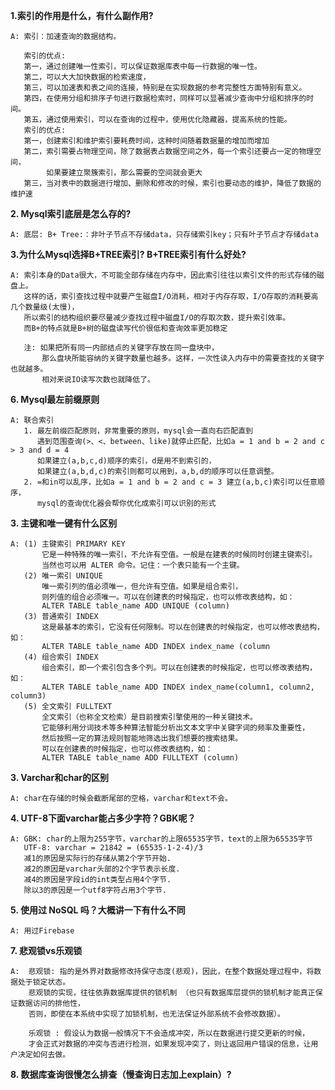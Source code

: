 **1.索引的作用是什么，有什么副作用?**
  
	A: 索引：加速查询的数据结构。
    
       索引的优点:
       第一，通过创建唯一性索引，可以保证数据库表中每一行数据的唯一性。 
       第二，可以大大加快数据的检索速度， 
       第三，可以加速表和表之间的连接，特别是在实现数据的参考完整性方面特别有意义。 
       第四，在使用分组和排序子句进行数据检索时，同样可以显著减少查询中分组和排序的时间。 
       第五，通过使用索引，可以在查询的过程中，使用优化隐藏器，提高系统的性能。
       索引的优点:
       第一，创建索引和维护索引要耗费时间，这种时间随着数据量的增加而增加
       第二，索引需要占物理空间，除了数据表占数据空间之外，每一个索引还要占一定的物理空间，
            如果要建立聚簇索引，那么需要的空间就会更大
       第三，当对表中的数据进行增加、删除和修改的时候，索引也要动态的维护，降低了数据的维护速

**2. Mysql索引底层是怎么存的?**

	A: 底层: B+ Tree:：非叶子节点不存储data，只存储索引key；只有叶子节点才存储data

**3.为什么Mysql选择B+TREE索引? B+TREE索引有什么好处?**

	A: 索引本身的Data很大，不可能全部存储在内存中，因此索引往往以索引文件的形式存储的磁盘上。
	   这样的话，索引查找过程中就要产生磁盘I/O消耗，相对于内存存取，I/O存取的消耗要高几个数量级(太慢)，
	   所以索引的结构组织要尽量减少查找过程中磁盘I/O的存取次数，提升索引效率。
	   而B+的特点就是B+树的磁盘读写代价很低和查询效率更加稳定

	   注: 如果把所有同一内部结点的关键字存放在同一盘块中，
		   那么盘块所能容纳的关键字数量也越多。这样，一次性读入内存中的需要查找的关键字也就越多。
		   相对来说IO读写次数也就降低了。

**6. Mysql最左前缀原则**
	
	A: 联合索引
	   1. 最左前缀匹配原则，非常重要的原则，mysql会一直向右匹配直到
	      遇到范围查询(>、<、between、like)就停止匹配，比如a = 1 and b = 2 and c > 3 and d = 4 
	      如果建立(a,b,c,d)顺序的索引，d是用不到索引的，
	      如果建立(a,b,d,c)的索引则都可以用到，a,b,d的顺序可以任意调整。
	   2. =和in可以乱序，比如a = 1 and b = 2 and c = 3 建立(a,b,c)索引可以任意顺序，
	      mysql的查询优化器会帮你优化成索引可以识别的形式


**3. 主键和唯一键有什么区别**

	A: (1) 主键索引 PRIMARY KEY
	       它是一种特殊的唯一索引，不允许有空值。一般是在建表的时候同时创建主键索引。
	       当然也可以用 ALTER 命令。记住：一个表只能有一个主键。
	   (2) 唯一索引 UNIQUE
	       唯一索引列的值必须唯一，但允许有空值。如果是组合索引，
	       则列值的组合必须唯一。可以在创建表的时候指定，也可以修改表结构，如：
	       ALTER TABLE table_name ADD UNIQUE (column)
	   (3) 普通索引 INDEX
	       这是最基本的索引，它没有任何限制。可以在创建表的时候指定，也可以修改表结构，如：
	       ALTER TABLE table_name ADD INDEX index_name (column
	   (4) 组合索引 INDEX
	       组合索引，即一个索引包含多个列。可以在创建表的时候指定，也可以修改表结构，如：
	       ALTER TABLE table_name ADD INDEX index_name(column1, column2, column3)
	   (5) 全文索引 FULLTEXT
	       全文索引（也称全文检索）是目前搜索引擎使用的一种关键技术。
	       它能够利用分词技术等多种算法智能分析出文本文字中关键字词的频率及重要性，
	       然后按照一定的算法规则智能地筛选出我们想要的搜索结果。
	       可以在创建表的时候指定，也可以修改表结构，如：
	       ALTER TABLE table_name ADD FULLTEXT (column)

**3. Varchar和char的区别**

	A: char在存储的时候会截断尾部的空格，varchar和text不会。

**4. UTF-8下面varchar能占多少字符？GBK呢？**

	A: GBK: char的上限为255字节，varchar的上限65535字节，text的上限为65535字节
	   UTF-8: varchar = 21842 = (65535-1-2-4)/3
	   减1的原因是实际行的存储从第2个字节开始.
	   减2的原因是varchar头部的2个字节表示长度.
	   减4的原因是字段id的int类型占用4个字节.
	   除以3的原因是一个utf8字符占用3个字节.

**5. 使用过 NoSQL 吗？大概讲一下有什么不同**

	A: 用过Firebase

**7. 悲观锁vs乐观锁**

	A:  悲观锁: 指的是外界对数据修改持保守态度(悲观)，因此，在整个数据处理过程中，将数据处于锁定状态。 
		悲观锁的实现，往往依靠数据库提供的锁机制 （也只有数据库层提供的锁机制才能真正保证数据访问的排他性，
		否则，即使在本系统中实现了加锁机制，也无法保证外部系统不会修改数据）。
		
		乐观锁 : 假设认为数据一般情况下不会造成冲突，所以在数据进行提交更新的时候，
		才会正式对数据的冲突与否进行检测，如果发现冲突了，则让返回用户错误的信息，让用户决定如何去做。 

**8. 数据库查询很慢怎么排查（慢查询日志加上explain）?**






